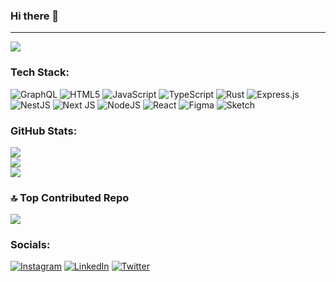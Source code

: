 ### Hi there 👋

---
[![](https://visitcount.itsvg.in/api?id=johnnyghost&icon=0&color=0)](https://visitcount.itsvg.in)

### Tech Stack:
![GraphQL](https://img.shields.io/badge/-GraphQL-E10098?style=for-the-badge&logo=graphql&logoColor=white) ![HTML5](https://img.shields.io/badge/html5-%23E34F26.svg?style=for-the-badge&logo=html5&logoColor=white) ![JavaScript](https://img.shields.io/badge/javascript-%23323330.svg?style=for-the-badge&logo=javascript&logoColor=%23F7DF1E) ![TypeScript](https://img.shields.io/badge/typescript-%23007ACC.svg?style=for-the-badge&logo=typescript&logoColor=white) ![Rust](https://img.shields.io/badge/rust-%23000000.svg?style=for-the-badge&logo=rust&logoColor=white) ![Express.js](https://img.shields.io/badge/express.js-%23404d59.svg?style=for-the-badge&logo=express&logoColor=%2361DAFB) ![NestJS](https://img.shields.io/badge/nestjs-%23E0234E.svg?style=for-the-badge&logo=nestjs&logoColor=white) ![Next JS](https://img.shields.io/badge/Next-black?style=for-the-badge&logo=next.js&logoColor=white) ![NodeJS](https://img.shields.io/badge/node.js-6DA55F?style=for-the-badge&logo=node.js&logoColor=white) ![React](https://img.shields.io/badge/react-%2320232a.svg?style=for-the-badge&logo=react&logoColor=%2361DAFB) 	![Figma](https://img.shields.io/badge/figma-%23F24E1E.svg?style=for-the-badge&logo=figma&logoColor=white) ![Sketch](https://img.shields.io/badge/Sketch-FFB387?style=for-the-badge&logo=sketch&logoColor=black)
### GitHub Stats:
![](https://github-readme-stats.vercel.app/api?username=johnnyghost&theme=dark&hide_border=true&include_all_commits=true&count_private=true)<br/>
![](https://github-readme-streak-stats.herokuapp.com/?user=johnnyghost&theme=dark&hide_border=true)<br/>
![](https://github-readme-stats.vercel.app/api/top-langs/?username=johnnyghost&theme=dark&hide_border=true&include_all_commits=true&count_private=true&layout=compact)

### 🔝 Top Contributed Repo
![](https://github-contributor-stats.vercel.app/api?username=johnnyghost&limit=5&theme=dark&combine_all_yearly_contributions=true)

### Socials:
[![Instagram](https://img.shields.io/badge/Instagram-%23E4405F.svg?logo=Instagram&logoColor=white)](https://instagram.com/johnnyghost.codes) [![LinkedIn](https://img.shields.io/badge/LinkedIn-%230077B5.svg?logo=linkedin&logoColor=white)](https://linkedin.com/in/joaohenriquesdeveloper) [![Twitter](https://img.shields.io/badge/Twitter-%231DA1F2.svg?logo=Twitter&logoColor=white)](https://twitter.com/johnny_ghost_) 

<!-- Proudly created with GPRM ( https://gprm.itsvg.in ) -->
